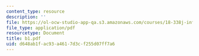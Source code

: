 ```yaml
---
content_type: resource
description: ''
file: https://ol-ocw-studio-app-qa.s3.amazonaws.com/courses/18-338j-infinite-random-matrix-theory-fall-2004/d648ab1fac93a4617d3cf255d07ff7a6_b1.pdf
file_type: application/pdf
resourcetype: Document
title: b1.pdf
uid: d648ab1f-ac93-a461-7d3c-f255d07ff7a6
---
```

